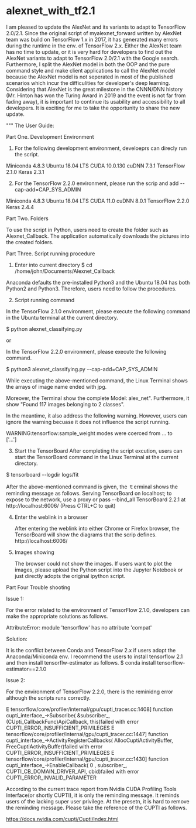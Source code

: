 # alexnet_with_tf2.1

I am pleased to update the AlexNet and its variants to adapt to TensorFlow 2.0/2.1. Since the original script of myalexnet_forward written by AlexNet team was build on TensorFlow 1.x in 2017, it has generated many errors during the runtime in the env. of TensorFlow 2.x. Either the AlexNet team has no time to update, or it is very hard for developers to find out the AlexNet variants to adapt to TensorFlow 2.0/2.1 with the Google search. Furthermore, I split the AlexNet model in both the OOP and the pure command style and make client applications to call the AlexNet model because the AlexNet model is not seperated in most of the published scenarios which incur the difficulities for developer's deep learning. Considering that AlexNet is the great milestone in the CNNN/DNN history (Mr. Hinton has won the Turing Award in 2019 and the event is not far from fading away), it is important to continue its usability and accessibility to all developers. It is exciting for me to take the opportunity to share the new update. 

"""
The User Guide: 

Part One. Development Environment

1. For the following development environment, develoeprs can direcly run the script. 

Miniconda 4.8.3
Ubuntu 18.04 LTS
CUDA 10.0.130
cuDNN 7.3.1 
TensorFlow 2.1.0
Keras 2.3.1 


2. For the TensorFlow 2.2.0 environment, please run the scrip and add --cap-add=CAP_SYS_ADMIN

Miniconda 4.8.3
Ubuntu 18.04 LTS
CUDA 11.0
cuDNN 8.0.1
TensorFlow 2.2.0
Keras 2.4.4


Part Two. Folders 

To use the script in Python, users need to create the folder such as Alexnet_Callback. The application 
automatically downloads the pictures into the created folders. 


Part Three. Script running procedure

1. Enter into current directory
   $ cd /home/john/Documents/Alexnet_Callback
   
Anaconda defaults the pre-installed Python3 and the Ubuntu 18.04 has both Python2 and Python3. Therefore, 
users need to follow the procedures. 

2. Script running command

  In the TensorFlow 2.1.0 environment, please execute the following command in the Ubuntu terminal at the current 
  directory.  
  
  $ python alexnet_classifying.py  
  
  or 
  
  In the TensorFlow 2.2.0 environment, please execute the following command. 
  
  $ python3 alexnet_classifying.py --cap-add=CAP_SYS_ADMIN
  
  While executing the above-mentioned command, the Linux Terminal shows the arrays of image name ended 
  with jpg. 
  
  Moreover, the Terminal show the complete Model: alex_net". Furthermore, it show "Found 117 images 
  belonging to 2 classes". 
  
  In the meantime, it also address the following warning. However, users can ignore the warning becuase it
  does not influence the script running. 
  
  WARNING:tensorflow:sample_weight modes were coerced from
  ...
    to  
  ['...']
 
  
3. Start the TensorBoard
   After completing the script excution, users can start the TensorBoard command in the Linux Terminal 
   at the current directory. 
   
  $ tensorboard --logdir logs/fit
  
  After the above-mentioned command is given, the ｔerminal shows the reminding message as follows. 
  Serving TensorBoard on localhost; to expose to the network, use a proxy or pass --bind_all
  TensorBoard 2.2.1 at http://localhost:6006/ (Press CTRL+C to quit)
  
4. Enter the weblink in a browser

   After entering the weblink into either Chrome or Firefox browser, the TensorBoard will show the diagrams
   that the scrip defines. 
   http://localhost:6006/
   
5. Images showing 

   The browser could not show the images. If users want to plot the images, please upload the Python script 
   into the Jupyter Notebook or just directly adopts the original ipython script. 
  
  
Part Four Trouble shooting 

Issue 1: 

For the error related to the environment of TensorFlow 2.1.0, developers can make the appropriate solutions as follows. 

AttributeError: 
module 'tensorflow' has no attribute 'compat'

Solution: 

It is the conflict between Conda and TensorFlow 2.x if users adopt the Anaconda/Miniconda env. I recommend 
the users to install tensorflow 2.1 and then install tensorflw-estimator as follows. 
$ conda install tensorflow-estimator==2.1.0


Issue 2:

For the environment of TensorFlow 2.2.0, there is the reminidng error although the scripts runs correctly. 

E tensorflow/core/profiler/internal/gpu/cupti_tracer.cc:1408] function cupti_interface_->Subscribe( &subscriber_, (CUpti_CallbackFunc)ApiCallback, this)failed with error CUPTI_ERROR_INSUFFICIENT_PRIVILEGES
E tensorflow/core/profiler/internal/gpu/cupti_tracer.cc:1447] function cupti_interface_->ActivityRegisterCallbacks( AllocCuptiActivityBuffer, FreeCuptiActivityBuffer)failed with error CUPTI_ERROR_INSUFFICIENT_PRIVILEGES
E tensorflow/core/profiler/internal/gpu/cupti_tracer.cc:1430] function cupti_interface_->EnableCallback( 0 , subscriber_, CUPTI_CB_DOMAIN_DRIVER_API, cbid)failed with error CUPTI_ERROR_INVALID_PARAMETER

According to the current trace report from Nvidia CUDA Profiling Tools Interface(or shortly CUPTI), it is only the reminding message. It reminds users of the lacking super user privilege. At the presetn, it is hard to remove the reminding message. Please take the reference of the CUPTI as follows. 

https://docs.nvidia.com/cupti/Cupti/index.html

